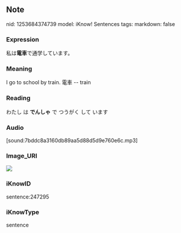 ## Note
nid: 1253684374739
model: iKnow! Sentences
tags: 
markdown: false

### Expression
私は<b>電車</b>で通学しています。

### Meaning
I go to school by train.
電車 -- train

### Reading
わたし は <b>でんしゃ</b> で つうがく して います

### Audio
[sound:7bddc8a3160db89aa5d88d5d9e760e6c.mp3]

### Image_URI
<img src="71a970561dfa11a348d2f3818411e523.jpg">

### iKnowID
sentence:247295

### iKnowType
sentence
